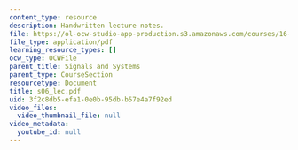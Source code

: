```yaml
---
content_type: resource
description: Handwritten lecture notes.
file: https://ol-ocw-studio-app-production.s3.amazonaws.com/courses/16-01-unified-engineering-i-ii-iii-iv-fall-2005-spring-2006/3f2c8db5efa10e0b95dbb57e4a7f92ed_s06_lec.pdf
file_type: application/pdf
learning_resource_types: []
ocw_type: OCWFile
parent_title: Signals and Systems
parent_type: CourseSection
resourcetype: Document
title: s06_lec.pdf
uid: 3f2c8db5-efa1-0e0b-95db-b57e4a7f92ed
video_files:
  video_thumbnail_file: null
video_metadata:
  youtube_id: null
---
```

